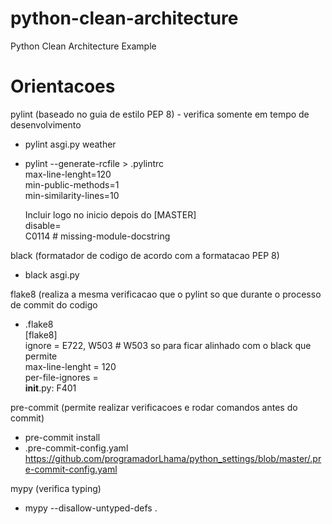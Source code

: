 # python-clean-architecture
Python Clean Architecture Example

# Orientacoes
pylint (baseado no guia de estilo PEP 8) - verifica somente em tempo de desenvolvimento
  - pylint asgi.py weather

  - pylint --generate-rcfile > .pylintrc  
    max-line-lenght=120  
    min-public-methods=1  
    min-similarity-lines=10  

    Incluir logo no inicio depois do [MASTER]  
      disable=  
           C0114 # missing-module-docstring
    
    
black (formatador de codigo de acordo com a formatacao PEP 8)
  - black asgi.py


flake8 (realiza a mesma verificacao que o pylint so que durante o processo de commit do codigo
  - .flake8  
    [flake8]  
    ignore = E722, W503 # W503 so para ficar alinhado com o black que permite  
    max-line-lenght = 120  
    per-file-ignores =  
            __init__.py: F401


pre-commit (permite realizar verificacoes e rodar comandos antes do commit)
  - pre-commit install
  - .pre-commit-config.yaml  
    <https://github.com/programadorLhama/python_settings/blob/master/.pre-commit-config.yaml>

mypy (verifica typing)
  - mypy --disallow-untyped-defs .